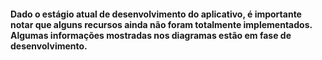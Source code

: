 #### Dado o estágio atual de desenvolvimento do aplicativo, é importante notar que alguns recursos ainda não foram totalmente implementados. Algumas informações mostradas nos diagramas estão em fase de desenvolvimento.

